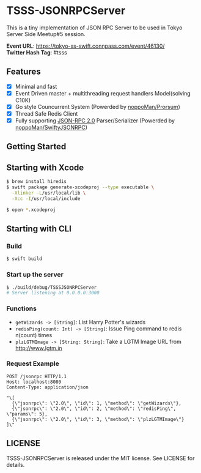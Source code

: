 # TSSS-JSONRPCServer

This is a tiny implementation of JSON RPC Server to be used in Tokyo Server Side Meetup#5 session.

**Event URL**: https://tokyo-ss-swift.connpass.com/event/46130/  
**Twitter Hash Tag**: #tsss

## Features
- [x] Minimal and fast
- [x] Event Driven master + multithreading request handlers Model(solving C10K)
- [x] Go style Councurrent System (Powerded by [noppoMan/Prorsum](https://github.com/noppoMan/Prorsum))
- [x] Thread Safe Redis Client
- [x] Fully supporting [JSON-RPC 2.0](http://www.jsonrpc.org/specification) Parser/Serializer (Powerded by [noppoMan/SwiftyJSONRPC](https://github.com/noppoMan/SwiftyJSONRPC))

## Getting Started

## Starting with Xcode

```sh
$ brew install hiredis
$ swift package generate-xcodeproj --type executable \
  -Xlinker -L/usr/local/lib \
  -Xcc -I/usr/local/include

$ open *.xcodeproj
```

## Starting with CLI

### Build
```sh
$ swift build
```

### Start up the server
```sh
$ ./build/debug/TSSSJSONRPCServer
# Server listening at 0.0.0.0:3000
```

### Functions
- `getWizards -> [String]`: List Harry Potter's wizards
- `redisPing(count: Int) -> [String]`: Issue Ping command to redis n(count) times
- `plzLGTMImage -> [String: String]`: Take a LGTM Image URL from http://www.lgtm.in

### Request Example
```
POST /jsonrpc HTTP/1.1
Host: localhost:8080
Content-Type: application/json

"\[
  {\"jsonrpc\": \"2.0\", \"id\": 1, \"method\": \"getWizards\"},
  {\"jsonrpc\": \"2.0\", \"id\": 2, \"method\": \"redisPing\", \"params\": 5},
  {\"jsonrpc\": \"2.0\", \"id\": 3, \"method\": \"plzLGTMImage\"}
]\"
```

## LICENSE

TSSS-JSONRPCServer is released under the MIT license. See LICENSE for details.
